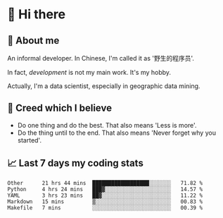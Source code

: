 # 👋 Hi there

## :speech_balloon: About me

An informal developer. In Chinese, I'm called it as '野生的程序员'.

In fact, _development_ is not my main work. It's my hobby.

Actually, I'm a data scientist, especially in geographic data mining.

## :see_no_evil: Creed which I believe

- Do one thing and do the best. That also means 'Less is more'.
- Do the thing until to the end. That also means 'Never forget why you started'.

## :chart_with_upwards_trend: Last 7 days my coding stats

<!--START_SECTION:waka-->
```text
Other      21 hrs 44 mins  ██████████████████░░░░░░░   71.82 % 
Python     4 hrs 24 mins   ███▓░░░░░░░░░░░░░░░░░░░░░   14.57 % 
YAML       3 hrs 23 mins   ██▓░░░░░░░░░░░░░░░░░░░░░░   11.22 % 
Markdown   15 mins         ▒░░░░░░░░░░░░░░░░░░░░░░░░   00.83 % 
Makefile   7 mins          ░░░░░░░░░░░░░░░░░░░░░░░░░   00.39 % 
```
<!--END_SECTION:waka-->
